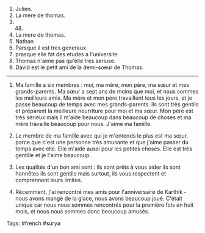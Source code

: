 1. Julien.
2. La mere de thomas.
3. 48.
4. La mere de thomas.
5. Nathan
6. Parsque il est tres generaux.
7. prasque elle fat des etudes a l'universite.
8. Thomas n'aime pas qu'elle tres seriuse.
9. David est le petit ami de la demi-soeur de Thomas.
------------------------------
1. Ma famille a six membres : moi, ma mère, mon père, ma sœur et mes grands-parents. Ma sœur a sept ans de moins que moi, et nous sommes les meilleurs amis. Ma mère et mon père travaillent tous les jours, et je passe beaucoup de temps avec mes grands-parents. ils sont très gentils et préparent la meilleure nourriture pour moi et ma sœur.
Mon père est très sérieux mais il m'aide beaucoup dans beaucoup de choses et ma mère travaille beaucoup pour nous. J'aime ma famille.

2. Le membre de ma famille avec qui je m'entends le plus est ma sœur, parce que c'est une personne très amusante et que j'aime passer du temps avec elle. Elle m'aide aussi pour les petites choses. Elle est très gentille et je l'aime beaucoup.

3. Les qualités d'un bon ami sont : 
ils sont prêts à vous aider
ils sont honnêtes
ils sont gentils
mais surtout, ils vous respectent et comprennent leurs limites.

4. Récemment, j'ai rencontré mes amis pour l'anniversaire de Karthik - nous avons mangé de la glace, nous avons beaucoup joué. C'était unique car nous nous sommes rencontrés pour la première fois en huit mois, et nous nous sommes donc beaucoup amusés.

Tags: #french #surya